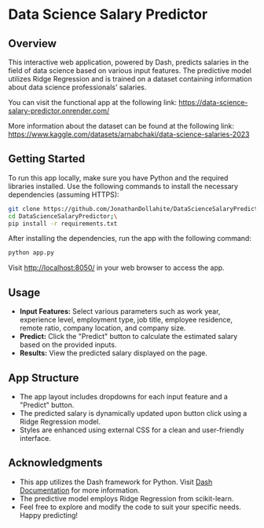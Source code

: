 # Data Science Salary Predictor

## Overview
This interactive web application, powered by Dash, predicts salaries in the field of data science based on various input features. The predictive model utilizes Ridge Regression and is trained on a dataset containing information about data science professionals' salaries.

You can visit the functional app at the following link: https://data-science-salary-predictor.onrender.com/

More information about the dataset can be found at the following link: https://www.kaggle.com/datasets/arnabchaki/data-science-salaries-2023

## Getting Started
To run this app locally, make sure you have Python and the required libraries installed. Use the following commands to install the necessary dependencies (assuming HTTPS):

```bash
git clone https://github.com/JonathanDollahite/DataScienceSalaryPredictor.git;\
cd DataScienceSalaryPredictor;\
pip install -r requirements.txt
```

After installing the dependencies, run the app with the following command:

```bash
python app.py
```

Visit [http://localhost:8050/](http://localhost:8050/) in your web browser to access the app.

## Usage
- **Input Features:** Select various parameters such as work year, experience level, employment type, job title, employee residence, remote ratio, company location, and company size.
- **Predict:** Click the "Predict" button to calculate the estimated salary based on the provided inputs.
- **Results:** View the predicted salary displayed on the page.

## App Structure
- The app layout includes dropdowns for each input feature and a "Predict" button.
- The predicted salary is dynamically updated upon button click using a Ridge Regression model.
- Styles are enhanced using external CSS for a clean and user-friendly interface.

## Acknowledgments
- This app utilizes the Dash framework for Python. Visit [Dash Documentation](https://dash.plotly.com/) for more information.
- The predictive model employs Ridge Regression from scikit-learn.
- Feel free to explore and modify the code to suit your specific needs. Happy predicting!
